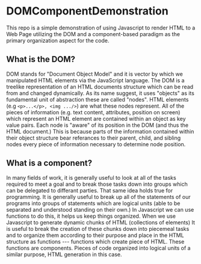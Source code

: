 # DOMComponentDemonstration

This repo is a simple demonstration of using Javascript to render HTML to a Web Page utilizing the DOM and a component-based paradigm as the primary organization aspect for the code. 

## What is the DOM?

DOM stands for "Document Object Model" and it is vector by which we manipulated HTML elements via the JavaScript language. The DOM is a treelike representation of an HTML documents structure which can be read from and changed dynamically. As its name suggest, it uses "objects" as its fundamental unit of abstraction these are called "nodes". HTML elements (e.g `<p>...</p>, <img .../>`) are what these nodes represent. All of the pieces of information (e.g. text content, attributes, position on screen) which represent an HTML element are contained within an object as key value pairs. Each node is "aware" of its position in the DOM (and thus the HTML document.) This is because parts of the information contained within their object structure bear referances to their parent, child, and sibling nodes every piece of information necessary to determine node position. 

## What is a component?

In many fields of work, it is generally useful to look at all of the tasks required to meet a goal and to break those tasks down into groups which can be delegated to differant parties. That same idea holds true for programming. It is generally useful to break up all of the statements of our programs into groups of statements which are logical units (able to be separated and understood standing on their own.) In Javascript we can use functions to do this, it helps us keep things organized. When we use Javascript to generate dynamic chunks of HTML (collections of elements) It is useful to break the creation of these chunks down into piecemeal tasks and to organize them according to their purpose and place in the HTML structure as functions --- functions which create piece of HTML. These functions are components. Pieces of code organized into logical units of a similar purpose, HTML generation in this case. 
